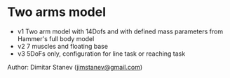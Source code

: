 # Two arms model

- v1 Two arm model with 14Dofs and with defined mass parameters from Hammer's full body model
- v2 7 muscles and floating base
- v3 5DoFs only, configuration for line task or reaching task

Author: Dimitar Stanev (jimstanev@gmail.com)